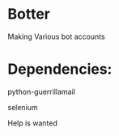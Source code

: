 # Botter
Making Various bot accounts

# Dependencies:

python-guerrillamail

selenium



Help is wanted


